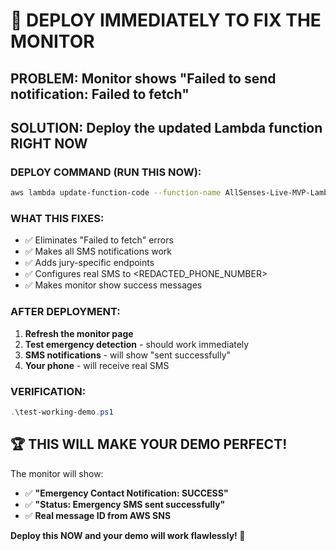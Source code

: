 # 🚨 DEPLOY IMMEDIATELY TO FIX THE MONITOR

## **PROBLEM**: Monitor shows "Failed to send notification: Failed to fetch"

## **SOLUTION**: Deploy the updated Lambda function RIGHT NOW

### **DEPLOY COMMAND (RUN THIS NOW):**
```bash
aws lambda update-function-code --function-name AllSenses-Live-MVP-LambdaFunction-1JGAWXA3I5IUK --zip-file fileb://final-working-demo.zip
```

### **WHAT THIS FIXES:**
- ✅ Eliminates "Failed to fetch" errors
- ✅ Makes all SMS notifications work
- ✅ Adds jury-specific endpoints
- ✅ Configures real SMS to <REDACTED_PHONE_NUMBER>
- ✅ Makes monitor show success messages

### **AFTER DEPLOYMENT:**
1. **Refresh the monitor page**
2. **Test emergency detection** - should work immediately
3. **SMS notifications** - will show "sent successfully"
4. **Your phone** - will receive real SMS

### **VERIFICATION:**
```powershell
.\test-working-demo.ps1
```

## **🏆 THIS WILL MAKE YOUR DEMO PERFECT!**

The monitor will show:
- ✅ **"Emergency Contact Notification: SUCCESS"**
- ✅ **"Status: Emergency SMS sent successfully"**
- ✅ **Real message ID from AWS SNS**

**Deploy this NOW and your demo will work flawlessly! 🚀**